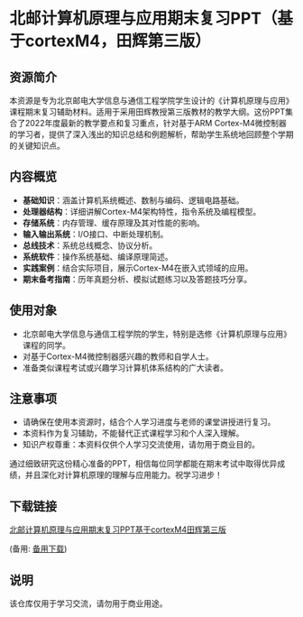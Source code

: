 # 北邮计算机原理与应用期末复习PPT（基于cortexM4，田辉第三版）

## 资源简介

本资源是专为北京邮电大学信息与通信工程学院学生设计的《计算机原理与应用》课程期末复习辅助材料。适用于采用田辉教授第三版教材的教学大纲。这份PPT集合了2022年度最新的教学要点和复习重点，针对基于ARM Cortex-M4微控制器的学习者，提供了深入浅出的知识总结和例题解析，帮助学生系统地回顾整个学期的关键知识点。

## 内容概览

- **基础知识**：涵盖计算机系统概述、数制与编码、逻辑电路基础。
- **处理器结构**：详细讲解Cortex-M4架构特性，指令系统及编程模型。
- **存储系统**：内存管理、缓存原理及其对性能的影响。
- **输入输出系统**：I/O接口、中断处理机制。
- **总线技术**：系统总线概念、协议分析。
- **系统软件**：操作系统基础、编译原理简述。
- **实践案例**：结合实际项目，展示Cortex-M4在嵌入式领域的应用。
- **期末备考指南**：历年真题分析、模拟试题练习以及答题技巧分享。

## 使用对象

- 北京邮电大学信息与通信工程学院的学生，特别是选修《计算机原理与应用》课程的同学。
- 对基于Cortex-M4微控制器感兴趣的教师和自学人士。
- 准备类似课程考试或兴趣学习计算机体系结构的广大读者。

## 注意事项

- 请确保在使用本资源时，结合个人学习进度与老师的课堂讲授进行复习。
- 本资料作为复习辅助，不能替代正式课程学习和个人深入理解。
- 知识产权尊重：本资料仅供个人学习交流使用，请勿用于商业目的。

通过细致研究这份精心准备的PPT，相信每位同学都能在期末考试中取得优异成绩，并且深化对计算机原理的理解与应用能力。祝学习进步！

## 下载链接
[北邮计算机原理与应用期末复习PPT基于cortexM4田辉第三版](https://pan.quark.cn/s/55377c81df9b) 

(备用: [备用下载](https://pan.baidu.com/s/1Sm-5M79KdYc04654XPZrnw?pwd=1234))

## 说明

该仓库仅用于学习交流，请勿用于商业用途。
